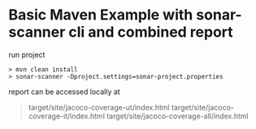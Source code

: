 # Basic Maven Example with sonar-scanner cli and combined report


run project
```shell script
> mvn clean install
> sonar-scanner -Dproject.settings=sonar-project.properties
```

report can be accessed locally at
>   target/site/jacoco-coverage-ut/index.html
>   target/site/jacoco-coverage-it/index.html
>   target/site/jacoco-coverage-all/index.html